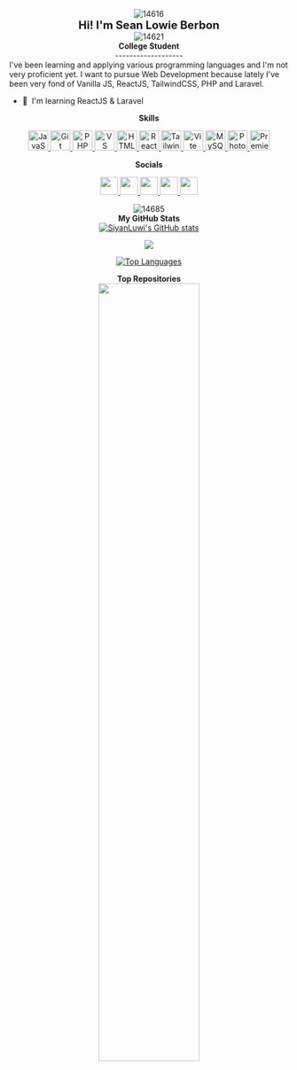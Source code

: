 <div align="center">
    <img src="https://github.com/SiyanLuwi/SiyanLuwi/assets/145175874/4848ed99-d887-4165-8c3c-2f5d52110732" alt="14616">
</div>


<div align="center" style="font-size: 20px;">
  <b>Hi! I'm Sean Lowie Berbon</b>
</div>



 <div align="center">
 <img src="https://github.com/SiyanLuwi/SiyanLuwi/assets/145175874/c011ba60-05f1-4123-9dec-4c616fed7ca1" alt="14621"/>
 </div>


<div align="center">
    <b>College Student</b>   
</div>

<div align="center">-------------------</div>
I've been learning and applying various programming languages and I'm not very proficient yet. I want to pursue Web Development because lately I've been very fond of Vanilla JS, ReactJS, TailwindCSS, PHP and Laravel.

* 🧠  I'm learning ReactJS & Laravel

<div align="center">
    <b>Skills</b>
</div>


<p align="center">
    <a href="https://developer.mozilla.org/en-US/docs/Web/JavaScript" target="_blank" rel="noreferrer">
        <img src="https://raw.githubusercontent.com/danielcranney/readme-generator/main/public/icons/skills/javascript-colored.svg" width="36" height="36" alt="JavaScript" />
    </a>
    <a href="https://git-scm.com/" target="_blank" rel="noreferrer">
        <img src="https://raw.githubusercontent.com/danielcranney/readme-generator/main/public/icons/skills/git-colored.svg" width="36" height="36" alt="Git" />
    </a>
    <a href="https://www.php.net/" target="_blank" rel="noreferrer">
        <img src="https://raw.githubusercontent.com/danielcranney/readme-generator/main/public/icons/skills/php-colored.svg" width="36" height="36" alt="PHP" />
    </a>
    <a href="https://code.visualstudio.com/" target="_blank" rel="noreferrer">
        <img src="https://raw.githubusercontent.com/danielcranney/readme-generator/main/public/icons/skills/visualstudiocode.svg" width="36" height="36" alt="VS Code" />
    </a>
    <a href="https://developer.mozilla.org/en-US/docs/Glossary/HTML5" target="_blank" rel="noreferrer">
        <img src="https://raw.githubusercontent.com/danielcranney/readme-generator/main/public/icons/skills/html5-colored.svg" width="36" height="36" alt="HTML5" />
    </a>
    <a href="https://reactjs.org/" target="_blank" rel="noreferrer">
        <img src="https://raw.githubusercontent.com/danielcranney/readme-generator/main/public/icons/skills/react-colored.svg" width="36" height="36" alt="React" />
    </a>
    <a href="https://tailwindcss.com/" target="_blank" rel="noreferrer">
        <img src="https://raw.githubusercontent.com/danielcranney/readme-generator/main/public/icons/skills/tailwindcss-colored.svg" width="36" height="36" alt="TailwindCSS" />
    </a>
    <a href="https://vitejs.dev/" target="_blank" rel="noreferrer">
        <img src="https://raw.githubusercontent.com/danielcranney/readme-generator/main/public/icons/skills/vite-colored.svg" width="36" height="36" alt="Vite" />
    </a>
    <a href="https://www.mysql.com/" target="_blank" rel="noreferrer">
        <img src="https://raw.githubusercontent.com/danielcranney/readme-generator/main/public/icons/skills/mysql-colored.svg" width="36" height="36" alt="MySQL" />
    </a>
    <a href="https://www.adobe.com/uk/products/photoshop.html" target="_blank" rel="noreferrer">
        <img src="https://raw.githubusercontent.com/danielcranney/readme-generator/main/public/icons/skills/photoshop-colored.svg" width="36" height="36" alt="Photoshop" />
    </a>
    <a href="https://www.adobe.com/uk/products/premiere.html" target="_blank" rel="noreferrer">
        <img src="https://raw.githubusercontent.com/danielcranney/readme-generator/main/public/icons/skills/premierepro-colored.svg" width="36" height="36" alt="Premiere Pro" />
    </a>
</p>

<div align="center">
    <b>Socials</b>
</div>

<p align="center"> 
    <a href="https://discord.com/users/siyan_luwi" target="_blank" rel="noreferrer"> 
        <picture> 
            <source media="(prefers-color-scheme: dark)" srcset="https://raw.githubusercontent.com/danielcranney/readme-generator/main/public/icons/socials/discord-dark.svg" /> 
            <source media="(prefers-color-scheme: light)" srcset="https://raw.githubusercontent.com/danielcranney/readme-generator/main/public/icons/socials/discord.svg" /> 
            <img src="https://raw.githubusercontent.com/danielcranney/readmegenerator/main/public/icons/socials/discord.svg" width="32" height="32" />
        </picture> 
    </a> 
    <a href="https://www.facebook.com/BeeeBooop" target="_blank" rel="noreferrer"> 
        <picture> 
            <source media="(prefers-color-scheme: dark)" srcset="https://raw.githubusercontent.com/danielcranney/readme-generator/main/public/icons/socials/facebook-dark.svg" /> 
            <source media="(prefers-color-scheme:light)"srcset="https://raw.githubusercontent.com/danielcranney/readme-generator/main/public/icons/socials/facebook.svg" /> 
            <img src="https://raw.githubusercontent.com/danielcranney/readme-generator/main/public/icons/socials/facebook.svg" width="32" height="32" /> 
        </picture> 
    </a> 
    <a href="https://www.github.com/SiyanLuwi" target="_blank" rel="noreferrer"> 
        <picture> 
            <source media="(prefers-color-scheme: dark)" srcset="https://raw.githubusercontent.com/danielcranney/readme-generator/main/public/icons/socials/github-dark.svg" /> 
            <source media="(prefers-color-scheme: light)" srcset="https://raw.githubusercontent.com/danielcranney/readme-generator/main/public/icons/socials/github.svg" /> 
            <img src="https://raw.githubusercontent.com/danielcranney/readme-generator/main/public/icons/socials/github.svg" width="32" height="32" />
        </picture>
    </a> 
    <a href="http://www.instagram.com/beeebooop_" target="_blank" rel="noreferrer"> 
        <picture> 
            <source media="(prefers-color-scheme: dark)" srcset="https://raw.githubusercontent.com/danielcranney/readme-generator/main/public/icons/socials/instagram-dark.svg" /> 
            <source media="(prefers-color-scheme: light)" srcset="https://raw.githubusercontent.com/danielcranney/readme-generator/main/public/icons/socials/instagram.svg" /> 
            <img src="https://raw.githubusercontent.com/danielcranney/readme-generator/main/public/icons/socials/instagram.svg" width="32" height="32" /> 
        </picture> 
    </a> 
    <a href="https://www.x.com/SiyanLuwi" target="_blank" rel="noreferrer"> 
        <picture> 
            <source media="(prefers-color-scheme: dark)" srcset="https://raw.githubusercontent.com/danielcranney/readme-generator/main/public/icons/socials/twitter-dark.svg" /> 
            <source media="(prefers-color-scheme: light)" srcset="https://raw.githubusercontent.com/danielcranney/readme-generator/main/public/icons/socials/twitter.svg" /> 
            <img src="https://raw.githubusercontent.com/danielcranney/readme-generator/main/public/icons/socials/twitter.svg" width="32" height="32" />
        </picture> 
    </a>
</p>


<div align="center">
  <img src="https://github.com/SiyanLuwi/SiyanLuwi/assets/145175874/e5d14768-90c6-4f6c-ac1a-8ae7ec154016" alt="14685">
</div>

<!--
<div align="center">
    <b>Badges</b>
</div>
-->


<div align="center">
    <b>My GitHub Stats</b>
</div >


<div align="center">
<a href="http://www.github.com/SiyanLuwi"><img src="https://github-readme-stats.vercel.app/api?username=SiyanLuwi&show_icons=true&hide=&count_private=true&title_color=0891b2&text_color=ffffff&icon_color=0891b2&bg_color=0f172a&hide_border=true&show_icons=true" alt="SiyanLuwi's GitHub stats" /></a>

<a href="http://www.github.com/SiyanLuwi"><img src="https://github-readme-streak-stats.herokuapp.com/?user=SiyanLuwi&stroke=ffffff&background=0f172a&ring=0891b2&fire=0891b2&currStreakNum=ffffff&currStreakLabel=0891b2&sideNums=ffffff&sideLabels=ffffff&dates=ffffff&hide_border=true" /></a>

<a href="https://github.com/SiyanLuwi" align="left"><img src="https://github-readme-stats.vercel.app/api/top-langs/?username=SiyanLuwi&langs_count=10&title_color=0891b2&text_color=ffffff&icon_color=0891b2&bg_color=0f172a&hide_border=true&locale=en&custom_title=Top%20%Languages" alt="Top Languages" /></a>

</div>

<div align="center">
    <b>Top Repositories</b>
</div>

<div width="100%" align="center" style="margin-bottom: "20px";">
    <a href="https://github.com/SiyanLuwi/Portfolio" align="center">
        <img align="center" width="60%" src="https://github-readme-stats.vercel.app/api/pin/?username=SiyanLuwi&repo=Portfolio&title_color=0891b2&text_color=ffffff&icon_color=0891b2&bg_color=0f172a&hide_border=true&locale=en" />
    </a>
</div>




